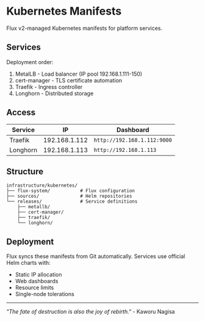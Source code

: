 # Kubernetes Manifests

Flux v2-managed Kubernetes manifests for platform services.

## Services

Deployment order:
1. MetalLB - Load balancer (IP pool 192.168.1.111-150)
2. cert-manager - TLS certificate automation  
3. Traefik - Ingress controller
4. Longhorn - Distributed storage

## Access

| Service | IP | Dashboard |
|---------|----|-----------| 
| Traefik | 192.168.1.112 | `http://192.168.1.112:9000` |
| Longhorn | 192.168.1.113 | `http://192.168.1.113` |

## Structure

```
infrastructure/kubernetes/
├── flux-system/           # Flux configuration
├── sources/               # Helm repositories  
└── releases/              # Service definitions
    ├── metallb/
    ├── cert-manager/
    ├── traefik/
    └── longhorn/
```

## Deployment

Flux syncs these manifests from Git automatically. Services use official Helm charts with:
- Static IP allocation
- Web dashboards 
- Resource limits
- Single-node tolerations

---

*"The fate of destruction is also the joy of rebirth."* - Kaworu Nagisa